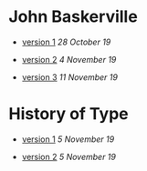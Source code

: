 # John Baskerville
- [version 1](https://alexmccormick24.github.io/john_baskerville/baskerville.html)
*28 October 19*

- [version 2](https://alexmccormick24.github.io/john_baskerville/baskerville2.html)
*4 November 19*

- [version 3](https://alexmccormick24.github.io/john_baskerville/baskerville3.html)
*11 November 19*

# History of Type
- [version 1](https://alexmccormick24.github.io/john_baskerville/history1.html)
*5 November 19*

- [version 2](https://alexmccormick24.github.io/john_baskerville/history2.html)
*5 November 19*
